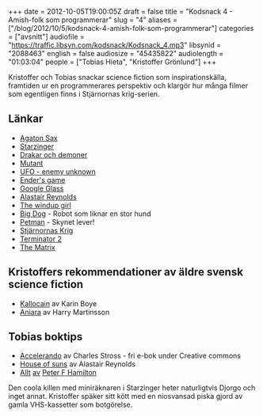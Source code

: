 +++
date = 2012-10-05T19:00:05Z
draft = false
title = "Kodsnack 4 - Amish-folk som programmerar"
slug = "4"
aliases = ["/blog/2012/10/5/kodsnack-4-amish-folk-som-programmerar"]
categories = ["avsnitt"]
audiofile = "https://traffic.libsyn.com/kodsnack/Kodsnack_4.mp3"
libsynid = "2088463"
english = false
audiosize = "45435822"
audiolength = "01:03:04"
people = ["Tobias Hieta", "Kristoffer Grönlund"]
+++

Kristoffer och Tobias snackar science fiction som inspirationskälla, framtiden ur en programmerares perspektiv och klargör hur många filmer som egentligen finns i Stjärnornas krig-serien.

## Länkar ##

* [Agaton Sax](http://www.youtube.com/watch?v=eFR0U2fcZmE&list=PL956940C4551442C6)
* [Starzinger](https://sv.wikipedia.org/wiki/Starzinger)
* [Drakar och demoner](https://sv.wikipedia.org/wiki/Drakar_och_Demoner)
* [Mutant](https://sv.wikipedia.org/wiki/Mutant_)
* [UFO - enemy unknown](https://sv.wikipedia.org/wiki/UFO:_Enemy_Unknown)
* [Ender's game](https://en.wikipedia.org/wiki/Ender's_Game)
* [Google Glass](https://en.wikipedia.org/wiki/Google_glass)
* [Alastair Reynolds](https://en.wikipedia.org/wiki/Alastair_Reynolds)
* [The windup girl](https://en.wikipedia.org/wiki/The_Windup_Girl)
* [Big Dog](http://www.youtube.com/watch?v=cNZPRsrwumQ) - Robot som liknar en stor hund
* [Petman](http://www.youtube.com/watch?v=mclbVTIYG8E) - Skynet lever!
* [Stjärnornas Krig](http://www.imdb.com/title/tt0076759/)
* [Terminator 2](http://www.imdb.com/title/tt0103064/)
* [The Matrix](http://www.imdb.com/title/tt0133093/)

## Kristoffers rekommendationer av äldre svensk science fiction ##

* [Kallocain](http://amzn.to/Qp4s6g) av Karin Boye
* [Aniara](http://amzn.to/TpxrW8) av Harry Martinsson

## Tobias boktips ##

* [Accelerando](http://amzn.to/TsVCmm) av Charles Stross - fri e-bok under Creative commons 
* [House of suns](http://amzn.to/Qp4fA3) av Alastair Reynolds
* [Allt](http://amzn.to/SYNx8q) [av](http://amzn.to/V3xzvC) [Peter F Hamilton](http://amzn.to/RweC3G)

 Den coola killen med miniräknaren i Starzinger heter naturligtvis Djorgo och inget annat. Kristoffer späker sitt kött med en niosvansad piska gjord av gamla VHS-kassetter som botgörelse.


